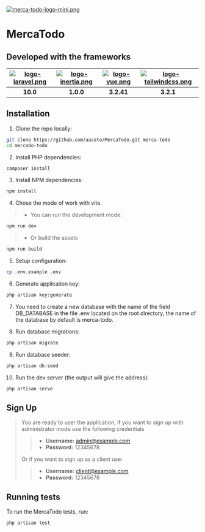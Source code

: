 [![merca-todo-logo-mini.png](https://i.postimg.cc/2SgCTSLx/merca-todo-logo-mini.png)](https://postimg.cc/VJByk1RS)
 
# MercaTodo

## Developed with the frameworks
| [![logo-laravel.png](https://i.postimg.cc/sg3ch6qs/logo-laravel.png)](https://postimg.cc/sv07Fc3N) | [![logo-inertia.png](https://i.postimg.cc/1zdRFdWd/logo-inertia.png)](https://postimg.cc/cKQNyFG7) | [![logo-vue.png](https://i.postimg.cc/90nh7wFj/logo-vue.png)](https://postimg.cc/D4LHVZXC) | [![logo-tailwindcss.png](https://i.postimg.cc/0jQC4bGj/logo-tailwindcss.png)](https://postimg.cc/Q9259NyZ) |
| :-------------: |:-------------:|:-------------:|:-------------:|
| **10.0** | **1.0.0** | **3.2.41** | **3.2.1** |

## Installation

1. Clone the repo locally:

```sh
git clone https://github.com/aasoto/MercaTodo.git merca-todo
cd mercado-todo
```

2. Install PHP dependencies:

```sh
composer install
```

3. Install NPM dependencies:

```sh
npm install
```

4. Chose the mode of work with vite.

> - You can run the development mode:

```sh
npm run dev
```
>- Or build the assets
```sh
npm run build
```

5. Setup configuration:

```sh
cp .env.example .env
```

6. Generate application key:

```sh
php artisan key:generate
```

7. You need to create a new database with the name of the field DB_DATABASE in the file .env located on the root directory, the name of the database by default is merca-todo.

8. Run database migrations:

```sh
php artisan migrate
```

9. Run database seeder:

```sh
php artisan db:seed
```

10. Run the dev server (the output will give the address):

```sh
php artisan serve
```

## Sign Up
> You are ready to user the application, if you want to sign up with administrator mode use the following credentials
>
>>- **Username:** admin@example.com
>>- **Password:** 12345678
>
> Or if you want to sign up as a client use:
>>- **Username:** client@example.com
>>- **Password:** 12345678

## Running tests

To run the MercaTodo tests, run:

```
php artisan test
```
